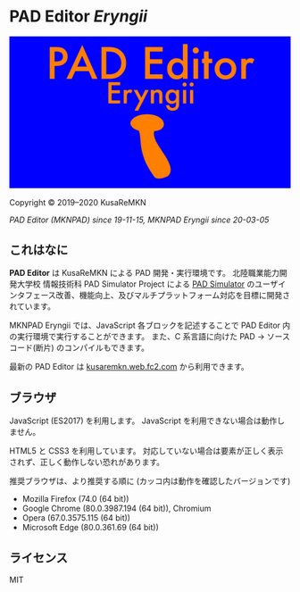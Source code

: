# PAD Editor *Eryngii*

<div>
<img src="./img/mknpad.jpg" alt="mknpad logo">
</div>

Copyright © 2019–2020 KusaReMKN

*PAD Editor (MKNPAD) since 19-11-15, MKNPAD Eryngii since 20-03-05*

## これはなに

**PAD Editor** は KusaReMKN による PAD 開発・実行環境です。
北陸職業能力開発大学校 情報技術科 PAD Simulator Project による
[PAD Simulator](https://www.vector.co.jp/soft/win95/prog/se235608.html)
のユーザインタフェース改善、機能向上、及びマルチプラットフォーム対応を目標に開発されています。

MKNPAD Eryngii では、JavaScript 各ブロックを記述することで PAD Editor 内の実行環境で実行することができます。
また、C 系言語に向けた PAD → ソースコード(断片) のコンパイルもできます。

最新の PAD Editor は [kusaremkn.web.fc2.com](https://kusaremkn.web.fc2.com/) から利用できます。

## ブラウザ

JavaScript (ES2017) を利用します。
JavaScript を利用できない場合は動作しません。

HTML5 と CSS3 を利用しています。
対応していない場合は要素が正しく表示されず、正しく動作しない恐れがあります。

推奨ブラウザは、より推奨する順に (カッコ内は動作を確認したバージョンです)

- Mozilla Firefox (74.0 (64 bit))
- Google Chrome (80.0.3987.194 (64 bit)), Chromium
- Opera (67.0.3575.115 (64 bit))
- Microsoft Edge (80.0.361.69 (64 bit))

## ライセンス

MIT
